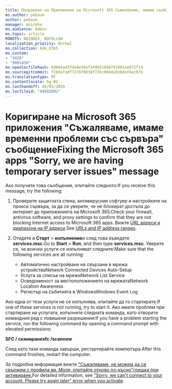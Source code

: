 ```yaml
---
title: Поправяне на Приложения на Microsoft 365 Съжаляваме, имаме съобщение за временни проблеми със сървъра
ms.author: pebaum
author: pebaum
manager: mnirkhe
ms.audience: Admin
ms.topic: article
ROBOTS: NOINDEX, NOFOLLOW
localization_priority: Normal
ms.collection: Adm_O365
ms.custom:
- "3420"
- "9001430"
ms.openlocfilehash: 6db04a437de8e50af349b5c690791981ae872f14
ms.sourcegitcommit: f28dafa0f727870038f72bc904da926daf4ec07b
ms.translationtype: MT
ms.contentlocale: bg-BG
ms.lasthandoff: 06/05/2020
ms.locfileid: "44582692"
---
```

# <a name="fixing-the-microsoft-365-apps-sorry-we-are-having-temporary-server-issues-message"></a><span data-ttu-id="f7412-102">Коригиране на Microsoft 365 приложения "Съжаляваме, имаме временни проблеми със сървъра" съобщение</span><span class="sxs-lookup"><span data-stu-id="f7412-102">Fixing the Microsoft 365 apps "Sorry, we are having temporary server issues" message</span></span>

<span data-ttu-id="f7412-103">Ако получите това съобщение, опитайте следното:</span><span class="sxs-lookup"><span data-stu-id="f7412-103">If you receive this message, try the following:</span></span>

1. <span data-ttu-id="f7412-104">Проверете защитната стена, антивирусния софтуер и настройките на прокси сървъра, за да се уверите, че не блокират достъпа до интернет до приложенията на Microsoft 365.</span><span class="sxs-lookup"><span data-stu-id="f7412-104">Check your firewall, antivirus software, and proxy settings to confirm that they are not blocking Internet access to Microsoft 365 apps.</span></span> <span data-ttu-id="f7412-105">Вижте [URL адреси и диапазони на IP адреси](https://docs.microsoft.com/office365/enterprise/urls-and-ip-address-ranges).</span><span class="sxs-lookup"><span data-stu-id="f7412-105">See [URLs and IP address ranges](https://docs.microsoft.com/office365/enterprise/urls-and-ip-address-ranges).</span></span>

2. <span data-ttu-id="f7412-106">Отидете в **Старт**  >  **изпълнение**и след това въведете **services.msc**.</span><span class="sxs-lookup"><span data-stu-id="f7412-106">Go to **Start** > **Run**, and then type **services.msc**.</span></span> <span data-ttu-id="f7412-107">Уверете се, че всички услуги се изпълняват следните:</span><span class="sxs-lookup"><span data-stu-id="f7412-107">Make sure that the following services are all running:</span></span>
    - <span data-ttu-id="f7412-108">Автоматично настройване на свързани в мрежа устройства</span><span class="sxs-lookup"><span data-stu-id="f7412-108">Network Connected Devices Auto-Setup</span></span>
    - <span data-ttu-id="f7412-109">Услуга за списък на мрежи</span><span class="sxs-lookup"><span data-stu-id="f7412-109">Network List Service</span></span>
    - <span data-ttu-id="f7412-110">Осведоменост за местоположението на мрежата</span><span class="sxs-lookup"><span data-stu-id="f7412-110">Network Location Awareness</span></span>
    - <span data-ttu-id="f7412-111">Регистър на събитията в Windows</span><span class="sxs-lookup"><span data-stu-id="f7412-111">Windows Event Log</span></span>

<span data-ttu-id="f7412-112">Ако една от тези услуги не се изпълнява, опитайте да го стартирате.</span><span class="sxs-lookup"><span data-stu-id="f7412-112">If one of these services is not running, try to start it.</span></span> <span data-ttu-id="f7412-113">Ако имате проблем при стартиране на услугата, изпълнете следната команда, като отворите командния ред с повишени разрешения:</span><span class="sxs-lookup"><span data-stu-id="f7412-113">If you have a problem starting the service, run the following command by opening a command prompt with elevated permissions:</span></span>

<span data-ttu-id="f7412-114">**SFC / сканиране**</span><span class="sxs-lookup"><span data-stu-id="f7412-114">**sfc /scannow**</span></span>

<span data-ttu-id="f7412-115">След като тази команда завърши, рестартирайте компютъра.</span><span class="sxs-lookup"><span data-stu-id="f7412-115">After this command finishes, restart the computer.</span></span>

<span data-ttu-id="f7412-116">За подробна информация вижте ["Съжаляваме, не можем да се свържем с профила ви. Моля, опитайте отново по-късно"грешка при активиране.](https://docs.microsoft.com/office/troubleshoot/activation-installation/issue-when-activate-office-from-office-365)</span><span class="sxs-lookup"><span data-stu-id="f7412-116">For detailed information, see ["Sorry, we can't connect to your account. Please try again later" error when you activate](https://docs.microsoft.com/office/troubleshoot/activation-installation/issue-when-activate-office-from-office-365).</span></span>